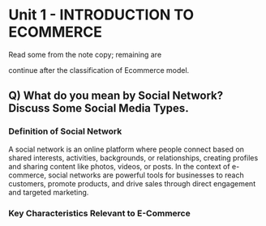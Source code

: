 # Unit 1 - INTRODUCTION TO ECOMMERCE

Read some from the note copy; remaining are

continue after the classification of Ecommerce model.

## Q) What do you mean by Social Network? Discuss Some Social Media Types.

### Definition of Social Network

A social network is an online platform where people connect based on shared interests, activities, backgrounds, or relationships, creating profiles and sharing content like photos, videos, or posts. In the context of e-commerce, social networks are powerful tools for businesses to reach customers, promote products, and drive sales through direct engagement and targeted marketing.

### Key Characteristics Relevant to E-Commerce